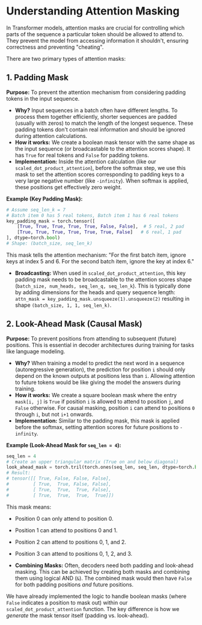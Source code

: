 # Understanding Attention Masking

In Transformer models, attention masks are crucial for controlling which parts of the sequence a particular token should be allowed to attend to. They prevent the model from accessing information it shouldn't, ensuring correctness and preventing "cheating".

There are two primary types of attention masks:

## 1. Padding Mask

**Purpose:** To prevent the attention mechanism from considering padding tokens in the input sequence.

- **Why?** Input sequences in a batch often have different lengths. To process them together efficiently, shorter sequences are padded (usually with zeros) to match the length of the longest sequence. These padding tokens don't contain real information and should be ignored during attention calculations.
- **How it works:** We create a boolean mask tensor with the same shape as the input sequence (or broadcastable to the attention scores shape). It has `True` for real tokens and `False` for padding tokens.
- **Implementation:** Inside the attention calculation (like our `scaled_dot_product_attention`), before the softmax step, we use this mask to set the attention scores corresponding to padding keys to a very large negative number (like `-infinity`). When softmax is applied, these positions get effectively zero weight.

**Example (Key Padding Mask):**

```python
# Assume seq_len_k = 7
# Batch item 0 has 5 real tokens, Batch item 1 has 6 real tokens
key_padding_mask = torch.tensor([
    [True, True, True, True, True, False, False],  # 5 real, 2 pad
    [True, True, True, True, True, True, False]   # 6 real, 1 pad
], dtype=torch.bool)
# Shape: (batch_size, seq_len_k)
```

This mask tells the attention mechanism: "For the first batch item, ignore keys at index 5 and 6. For the second batch item, ignore the key at index 6."

- **Broadcasting:** When used in `scaled_dot_product_attention`, this key padding mask needs to be broadcastable to the attention scores shape (`batch_size, num_heads, seq_len_q, seq_len_k`). This is typically done by adding dimensions for the heads and query sequence length:
  `attn_mask = key_padding_mask.unsqueeze(1).unsqueeze(2)` resulting in shape `(batch_size, 1, 1, seq_len_k)`.

## 2. Look-Ahead Mask (Causal Mask)

**Purpose:** To prevent positions from attending to subsequent (future) positions. This is essential in decoder architectures during training for tasks like language modeling.

- **Why?** When training a model to predict the next word in a sequence (autoregressive generation), the prediction for position `i` should only depend on the known outputs at positions less than `i`. Allowing attention to future tokens would be like giving the model the answers during training.
- **How it works:** We create a square boolean mask where the entry `mask[i, j]` is `True` if position `i` is allowed to attend to position `j`, and `False` otherwise. For causal masking, position `i` can attend to positions `0` through `i`, but not `i+1` onwards.
- **Implementation:** Similar to the padding mask, this mask is applied before the softmax, setting attention scores for future positions to `-infinity`.

**Example (Look-Ahead Mask for `seq_len = 4`):**

```python
seq_len = 4
# Create an upper triangular matrix (True on and below diagonal)
look_ahead_mask = torch.tril(torch.ones(seq_len, seq_len, dtype=torch.bool))
# Result:
# tensor([[ True, False, False, False],
#         [ True,  True, False, False],
#         [ True,  True,  True, False],
#         [ True,  True,  True,  True]])
```

This mask means:

- Position 0 can only attend to position 0.
- Position 1 can attend to positions 0 and 1.
- Position 2 can attend to positions 0, 1, and 2.
- Position 3 can attend to positions 0, 1, 2, and 3.

- **Combining Masks:** Often, decoders need both padding and look-ahead masking. This can be achieved by creating both masks and combining them using logical AND (`&`). The combined mask would then have `False` for both padding positions _and_ future positions.

We have already implemented the logic to handle boolean masks (where `False` indicates a position to mask out) within our `scaled_dot_product_attention` function. The key difference is how we _generate_ the mask tensor itself (padding vs. look-ahead).
